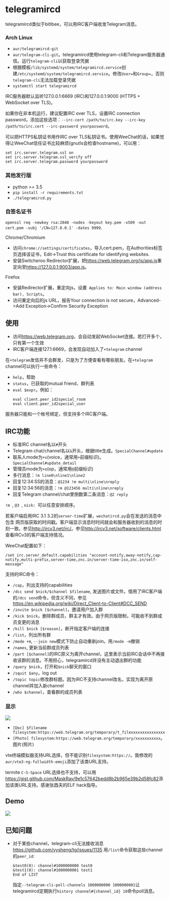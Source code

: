 # telegramircd

telegramircd类似于bitlbee，可以用IRC客户端收发Telegram消息。

### Arch Linux

- `aur/telegramircd-git`
- `aur/telegram-cli-git`。telegramircd使用telegram-cli和Telegram服务器通信。运行`telegram-cli`以获取登录凭据
- 根据模板`/lib/systemd/system/telegramircd.service`创建`/etc/systemd/system/telegramircd.service`。修改`User=`和`Group=`，否则`telegram-cli`无法加载登录凭据
- `systemctl start telegramircd`

IRC服务器默认监听127.0.0.1:6669 (IRC)和127.0.0.1:9000 (HTTPS + WebSocket over TLS)。

如果你在非本机运行，建议配置IRC over TLS，设置IRC connection password，添加这些选项：`--irc-cert /path/to/irc.key --irc-key /path/to/irc.cert --irc-password yourpassword`。

可以把HTTPS私钥证书用作IRC over TLS私钥证书。使用WeeChat的话，如果觉得让WeeChat信任证书比较麻烦(gnutls会检查hostname)，可以用：
```
set irc.server.telegram.ssl on
set irc.server.telegram.ssl_verify off
set irc.server.telegram.password yourpassword
```

### 其他发行版

- python >= 3.5
- `pip install -r requirements.txt`
- `./telegramircd.py`

### 自签名证书

`openssl req -newkey rsa:2048 -nodes -keyout key.pem -x509 -out cert.pem -subj '/CN=127.0.0.1' -dates 9999`.

Chrome/Chromium

- 访问`chrome://settings/certificates`，导入cert.pem，在Authorities标签页选择该证书，Edit->Trust this certificate for identifying websites.
- 安装Switcheroo Redirector扩展，把<https://web.telegram.org/js/app.js>重定向至<https://127.0.0.1:9003/app.js>。

Firefox

- 安装Redirector扩展，重定向js，设置` Applies to: Main window (address bar), Scripts`。
- 访问重定向后的js URL，报告Your connection is not secure，Advanced->Add Exception->Confirm Security Exception

## 使用

- 访问<https://web.telegram.org>，会自动发起WebSocket连接。若打开多个，只有第一个生效
- IRC客户端连接127.1:6669，会发现自动加入了`+telegram` channel

在`+telegram`发信并不会群发，只是为了方便查看有哪些朋友。在`+telegram` channel可以执行一些命令：

- `help`，帮助
- `status`，已获取的mutual friend、群列表
- `eval $expr`。例如：
  ```
  eval client.peer_id2special_room
  eval client.peer_id2special_user
  ```

服务器只能和一个帐号绑定，但支持多个IRC客户端。

## IRC功能

- 标准IRC channel名以`#`开头
- Telegram chat/channel名以`&`开头，根据title生成。`SpecialChannel#update`
- 联系人mode为`+v`(voice，通常用`+`前缀标识)。`SpecialChannel#update_detail`
- 管理员mode为`+o`(op，通常用`@`前缀标识)
- 多行消息：`!m line0\nline1\nline2`
- 回复12:34:SS的消息：`@1234 !m multi\nline\nreply`
- 回复12:34:56的消息：`!m @123456 multi\nline\nreply`
- 回复Telegram channel/chat里倒数第二条消息：`@2 reply`

`!m `, `@3 `, `nick: `可以任意安排顺序。

若客户端启用IRC 3.1 3.2的`server-time`扩展，`wechatircd.py`会在发送的消息中包含 网页版获取的时间戳。客户端显示消息时时间就会和服务器收到的消息的时刻一致。参见<http://ircv3.net/irc/>。参见<http://ircv3.net/software/clients.html>查看IRCv3的客户端支持情况。

WeeChat配置如下：
```
/set irc.server_default.capabilities "account-notify,away-notify,cap-notify,multi-prefix,server-time,znc.in/server-time-iso,znc.in/self-message"
```

支持的IRC命令：

- `/cap`，列出支持的capabilities
- `/dcc send $nick/$channel $filename`, 发送图片或文件。借用了IRC客户端的`/dcc send`命令，但含义不同，参见<https://en.wikipedia.org/wiki/Direct_Client-to-Client#DCC_SEND>
- `/invite $nick [$channel]`，邀请用户加入群
- `/kick $nick`，删除群成员，群主才有效。由于网页版限制，可能收不到群成员变更的消息
- `/kill $nick [$reason]`，断开指定客户端的连接
- `/list`，列出所有群
- `/mode +m`, `--join new`模式下防止自动重新join。用`/mode -m`撤销
- `/names`, 更新当前群成员列表
- `/part [$channel]`的IRC原义为离开channel，这里表示当前IRC会话中不再接收该群的消息。不用担心，telegramircd并没有主动退出群的功能
- `/query $nick`，打开和`$nick`聊天的窗口
- `/squit $any`，log out
- `/topic topic`修改群标题。因为IRC不支持channel改名，实现为离开原channel并加入新channel
- `/who $channel`，查看群的成员列表

### 显示

![](https://maskray.me/static/2016-05-07-telegramircd/run.jpg)

- `[Doc] $filename filesystem:https://web.telegram.org/temporary/t_filexxxxxxxxxxxxxxx`
- `[Photo] filesystem:https://web.telegram.org/temporary/xxxxxxxxxxx`。图片(照片)

vte终端模拟器支持URL选择，但不能识别`filesystem:https://`。我修改的`aur/vte3-ng-fullwidth-emoji`添加了该类URL支持。

termite `C-S-Space` URL选择也不支持，可以用<https://gist.github.com/MaskRay/9e1c57642bedd8b2b965e39b2d58fc82>添加该类URL支持。感谢张酉夫的ELF hack指导。

## Demo

![](https://maskray.me/static/2016-05-07-telegramircd/telegramircd.jpg)

## 已知问题

- 对于某些channel，telegram-cli无法接收消息<https://github.com/vysheng/tg/issues/1135>
  用`/list`命令获取这些channel的`peer_id`:

  ```
  &test0(0): channel#1000000000 test0
  &test1(0): channel#1000000001 test1
  End of LIST
  ```

  指定`--telegram-cli-poll-channels 1000000000 1000000001`让telegramircd定期执行`history channel#{channel_id} 10`命令poll消息。
